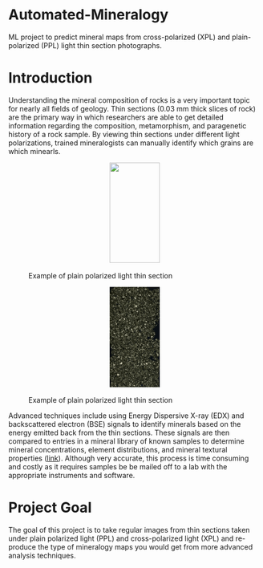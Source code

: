# Automated-Mineralogy
ML project to predict mineral maps from cross-polarized (XPL) and plain-polarized (PPL) light thin section photographs.

# Introduction
Understanding the mineral composition of rocks is a very important topic for nearly all fields of geology. Thin sections (0.03 mm thick slices of rock) are the primary way in which researchers are able to get detailed information regarding the composition, metamorphism, and paragenetic history of a rock sample. By viewing thin sections under different light polarizations, trained mineralogists can manually identify which grains are which minearls. 

<figure>
  <p align="center"> <img src='/Images/ppltest.jpg' width="100" height="200"> 
  <figcaption>Example of plain polarized light thin section</figcaption> </p>
</figure>

<figure>
  <p align="center"> <img src='/Images/xpltest.png' width="100" height="200"> 
  <figcaption>Example of plain polarized light thin section</figcaption> </p>
</figure>

Advanced techniques include using Energy Dispersive X-ray (EDX) and backscattered electron (BSE) signals to identify minerals based on the energy emitted back from the thin sections. These signals are then compared to entries in a mineral library of known samples to determine mineral concentrations, element distributions, and mineral textural properties ([link](https://www.sgs.com/en/campaigns/tima-x-automated-mineralogy-system#:~:text=How%20It%20Works,entries%20in%20a%20mineral%20library.)). Although very accurate, this process is time consuming and costly as it requires samples be be mailed off to a lab with the appropriate instruments and software.

# Project Goal
The goal of this project is to take regular images from thin sections taken under plain polarized light (PPL) and cross-polarized light (XPL) and re-produce the type of mineralogy maps you would get from more advanced analysis techniques.
